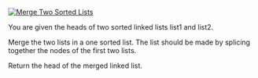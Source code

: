 [![Merge Two Sorted Lists](https://leetcode.com/problems/merge-two-sorted-lists)](https://leetcode.com/problems/merge-two-sorted-lists)


You are given the heads of two sorted linked lists list1 and list2.

Merge the two lists in a one sorted list. The list should be made by splicing together the nodes of the first two lists.

Return the head of the merged linked list.